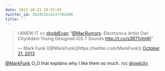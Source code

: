 ```yaml
---
date: 2013-10-21 20:53:03
twitter_id: 392453514137702400
title: ''
---
```


<blockquote class="twitter-tweet"><p lang="en" dir="ltr">I KNEW IT cc <a href="https://twitter.com/oddEvan?ref_src=twsrc%5Etfw">@oddEvan</a> “<a href="https://twitter.com/MacRumors?ref_src=twsrc%5Etfw">@MacRumors</a>: Electronica Artist Owl City/Adam Young Designed iOS 7 Sounds <a href="http://t.co/s3R71vhhKj">http://t.co/s3R71vhhKj</a>”</p>&mdash; Mark Funk ([@MarkFunk](https://twitter.com/MarkFunk)) <a href="https://twitter.com/MarkFunk/status/392437279220064256?ref_src=twsrc%5Etfw">October 21, 2013</a></blockquote>
<script async src="https://platform.twitter.com/widgets.js" charset="utf-8"></script>

[@MarkFunk](https://twitter.com/MarkFunk) O_O that explains why I like them so much. /cc [@owlcity](https://twitter.com/owlcity)
